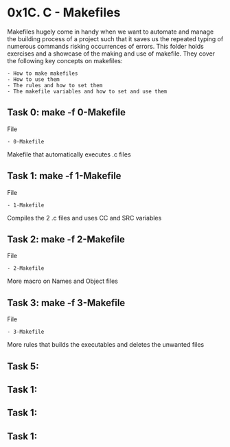 # 0x1C. C - Makefiles

Makefiles hugely come in handy when we want to automate and manage the building process of a project such that it saves us the repeated typing of numerous commands risking occurrences of errors. This folder holds exercises and a showcase of the making and use of makefile. They cover the following key concepts on makefiles:

	- How to make makefiles
	- How to use them
	- The rules and how to set them
	- The makefile variables and how to set and use them


## Task 0: make -f 0-Makefile

File

	- 0-Makefile
Makefile that automatically executes .c files



## Task 1: make -f 1-Makefile

File

	- 1-Makefile
Compiles the 2 .c files and uses CC and SRC variables



## Task 2: make -f 2-Makefile

File

	- 2-Makefile
More macro on Names and Object files


## Task 3: make -f 3-Makefile

File

	- 3-Makefile
More rules that builds the executables and deletes the unwanted files



## Task 5:


## Task 1:


## Task 1:


## Task 1:
